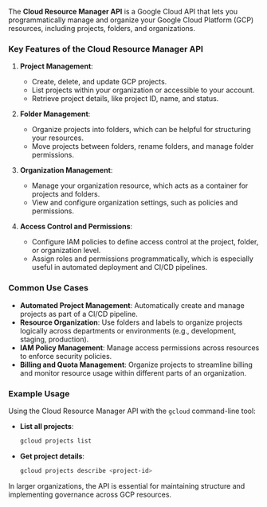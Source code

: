 The **Cloud Resource Manager API** is a Google Cloud API that lets you programmatically manage and organize your Google Cloud Platform (GCP) resources, including projects, folders, and organizations.

### Key Features of the Cloud Resource Manager API

1. **Project Management**:
   - Create, delete, and update GCP projects.
   - List projects within your organization or accessible to your account.
   - Retrieve project details, like project ID, name, and status.

2. **Folder Management**:
   - Organize projects into folders, which can be helpful for structuring your resources.
   - Move projects between folders, rename folders, and manage folder permissions.

3. **Organization Management**:
   - Manage your organization resource, which acts as a container for projects and folders.
   - View and configure organization settings, such as policies and permissions.

4. **Access Control and Permissions**:
   - Configure IAM policies to define access control at the project, folder, or organization level.
   - Assign roles and permissions programmatically, which is especially useful in automated deployment and CI/CD pipelines.

### Common Use Cases

- **Automated Project Management**: Automatically create and manage projects as part of a CI/CD pipeline.
- **Resource Organization**: Use folders and labels to organize projects logically across departments or environments (e.g., development, staging, production).
- **IAM Policy Management**: Manage access permissions across resources to enforce security policies.
- **Billing and Quota Management**: Organize projects to streamline billing and monitor resource usage within different parts of an organization.

### Example Usage

Using the Cloud Resource Manager API with the `gcloud` command-line tool:

- **List all projects**:
   ```bash
   gcloud projects list
   ```

- **Get project details**:
   ```bash
   gcloud projects describe <project-id>
   ```

In larger organizations, the API is essential for maintaining structure and implementing governance across GCP resources.
